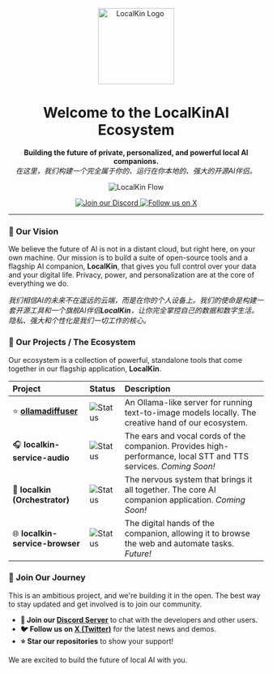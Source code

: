<p align="center">
  <img src="https://avatars.githubusercontent.com/u/228881863?…00&u=9171c2a3f983dba4c8bd41419d3c5855f93daf7f&v=4" alt="LocalKin Logo" width="150"/>
</p>

<h1 align="center">Welcome to the LocalKinAI Ecosystem</h1>

<p align="center">
  <strong>Building the future of private, personalized, and powerful local AI companions.</strong>
  <br />
  <em>在这里，我们构建一个完全属于你的、运行在你本地的、强大的开源AI伴侣。</em>
</p>

<p align="center">
  <image src="https://github.com/LocalKinAI/.github/blob/main/profile/localkin_flow.png" alt="LocalKin Flow">
</p>
    
<p align="center">
    <a href="https://discord.gg/w8KGyBpc">
        <img src="https://img.shields.io/discord/1411172922185482394?style=for-the-badge&logo=discord&logoColor=white&color=5865F2" alt="Join our Discord">
    </a>
    <a href="https://x.com/LocalKinAI">
        <img src="https://img.shields.io/twitter/follow/LocalKinAI?style=for-the-badge&logo=x&color=000000" alt="Follow us on X">
    </a>
</p>

---

### 🚀 Our Vision

We believe the future of AI is not in a distant cloud, but right here, on your own machine. Our mission is to build a suite of open-source tools and a flagship AI companion, **LocalKin**, that gives you full control over your data and your digital life. Privacy, power, and personalization are at the core of everything we do.

*我们相信AI的未来不在遥远的云端，而是在你的个人设备上。我们的使命是构建一套开源工具和一个旗舰AI伴侣**LocalKin**，让你完全掌控自己的数据和数字生活。隐私、强大和个性化是我们一切工作的核心。*

### 🤖 Our Projects / The Ecosystem

Our ecosystem is a collection of powerful, standalone tools that come together in our flagship application, **LocalKin**.

| Project | Status | Description |
| :--- | :--- | :--- |
| ⭐️ **[ollamadiffuser](https://github.com/ollamadiffuser/ollamadiffuser)** | ![Status](https://img.shields.io/badge/status-released-green?style=flat-square) | An Ollama-like server for running text-to-image models locally. The creative hand of our ecosystem. |
| 🎧 **localkin-service-audio** | ![Status](https://img.shields.io/badge/status-in%20development-blue?style=flat-square) | The ears and vocal cords of the companion. Provides high-performance, local STT and TTS services. *Coming Soon!* |
| 🧠 **localkin (Orchestrator)** | ![Status](https://img.shields.io/badge/status-in%20development-blue?style=flat-square) | The nervous system that brings it all together. The core AI companion application. *Coming Soon!* |
| 🌐 **localkin-service-browser** | ![Status](https://img.shields.io/badge/status-planned-grey?style=flat-square) | The digital hands of the companion, allowing it to browse the web and automate tasks. *Future!* |

### 👋 Join Our Journey

This is an ambitious project, and we're building it in the open. The best way to stay updated and get involved is to join our community.

- **💬 Join our [Discord Server](https://discord.gg/w8KGyBpc)** to chat with the developers and other users.
- **🐦 Follow us on [X (Twitter)](https://x.com/LocalKinAI)** for the latest news and demos.
- **⭐ Star our repositories** to show your support!

We are excited to build the future of local AI with you.
